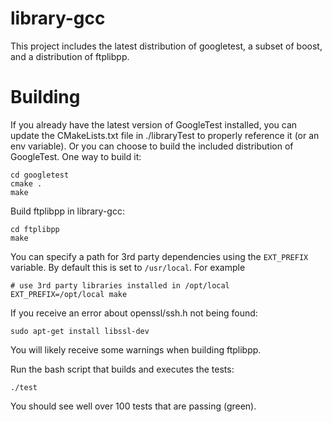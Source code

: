 # library-gcc

This project includes the latest distribution of googletest, a subset of boost, and a distribution of ftplibpp.

# Building

If you already have the latest version of GoogleTest installed, you can update the CMakeLists.txt file in ./libraryTest to properly reference it (or an env variable). Or you can choose to build the included distribution of GoogleTest. One way to build it:

    cd googletest
    cmake .
    make

Build ftplibpp in library-gcc:

    cd ftplibpp
    make
   
You can specify a path for 3rd party dependencies using the `EXT_PREFIX` variable. By
default this is set to `/usr/local`. For example

    # use 3rd party libraries installed in /opt/local
    EXT_PREFIX=/opt/local make

If you receive an error about openssl/ssh.h not being found:

    sudo apt-get install libssl-dev

You will likely receive some warnings when building ftplibpp.

Run the bash script that builds and executes the tests:

    ./test

You should see well over 100 tests that are passing (green).
